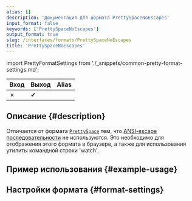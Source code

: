 ```yaml
---
alias: []
description: 'Документация для формата PrettySpaceNoEscapes'
input_format: false
keywords: ['PrettySpaceNoEscapes']
output_format: true
slug: /interfaces/formats/PrettySpaceNoEscapes
title: 'PrettySpaceNoEscapes'
---
```


import PrettyFormatSettings from './_snippets/common-pretty-format-settings.md';

| Вход | Выход  | Alias |
|-------|---------|-------|
| ✗     | ✔       |       |

## Описание {#description}

Отличается от формата [`PrettySpace`](./PrettySpace.md) тем, что [ANSI-escape последовательности](http://en.wikipedia.org/wiki/ANSI_escape_code) не используются. 
Это необходимо для отображения этого формата в браузере, а также для использования утилиты командной строки 'watch'.

## Пример использования {#example-usage}

## Настройки формата {#format-settings}

<PrettyFormatSettings/>

